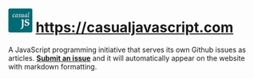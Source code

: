 # <img width="48" height="48" src="logo.png" alt="casualjs" title="logo"> https://casualjavascript.com

A JavaScript programming initiative that serves its own Github issues as
articles. [**Submit an issue**](https://github.com/casualjavascript/blog/issues/new) and it will automatically appear on the website with markdown formatting.
